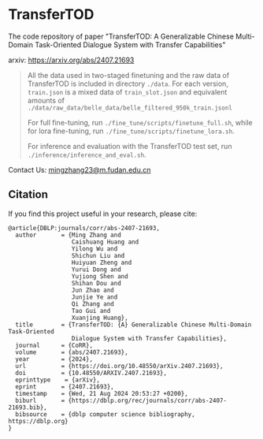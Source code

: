 # TransferTOD
The code repository of paper "TransferTOD: A Generalizable Chinese Multi-Domain Task-Oriented Dialogue System with Transfer Capabilities"

arxiv: https://arxiv.org/abs/2407.21693

> All the data used in two-staged finetuning and the raw data of TransferTOD is included in directory `./data`. For each version, `train.json` is a mixed data of `train_slot.json` and equivalent amounts of `./data/raw_data/belle_data/belle_filtered_950k_train.jsonl`
>
> For full fine-tuning, run `./fine_tune/scripts/finetune_full.sh`, while for lora fine-tuning, run `./fine_tune/scripts/finetune_lora.sh`.
>
> For inference and evaluation with the TransferTOD test set, run `./inference/inference_and_eval.sh`.

Contact Us:
mingzhang23@m.fudan.edu.cn

## Citation
If you find this project useful in your research, please cite:
```
@article{DBLP:journals/corr/abs-2407-21693,
  author       = {Ming Zhang and
                  Caishuang Huang and
                  Yilong Wu and
                  Shichun Liu and
                  Huiyuan Zheng and
                  Yurui Dong and
                  Yujiong Shen and
                  Shihan Dou and
                  Jun Zhao and
                  Junjie Ye and
                  Qi Zhang and
                  Tao Gui and
                  Xuanjing Huang},
  title        = {TransferTOD: {A} Generalizable Chinese Multi-Domain Task-Oriented
                  Dialogue System with Transfer Capabilities},
  journal      = {CoRR},
  volume       = {abs/2407.21693},
  year         = {2024},
  url          = {https://doi.org/10.48550/arXiv.2407.21693},
  doi          = {10.48550/ARXIV.2407.21693},
  eprinttype    = {arXiv},
  eprint       = {2407.21693},
  timestamp    = {Wed, 21 Aug 2024 20:53:27 +0200},
  biburl       = {https://dblp.org/rec/journals/corr/abs-2407-21693.bib},
  bibsource    = {dblp computer science bibliography, https://dblp.org}
}
```